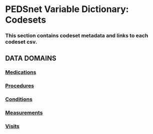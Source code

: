 # PEDSnet Variable Dictionary: Codesets

### This section contains codeset metadata and links to each codeset csv.

## DATA DOMAINS


### [Medications](https://pedsnet.github.io/Variable-Dictionary/pages/medications_landing.html)


### [Procedures](https://pedsnet.github.io/Variable-Dictionary/pages/procedures_landing.html)


### [Conditions](https://pedsnet.github.io/Variable-Dictionary/pages/conditions_landing.html)


### [Measurements](https://pedsnet.github.io/Variable-Dictionary/pages/measurements_landing.html)


### [Visits](https://pedsnet.github.io/Variable-Dictionary/pages/visits_landing.html)

